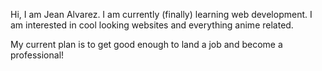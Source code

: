 Hi, I am Jean Alvarez. I am currently (finally) learning web development. I am interested in cool looking websites and everything anime related.

My current plan is to get good enough to land a job and become a professional! 
